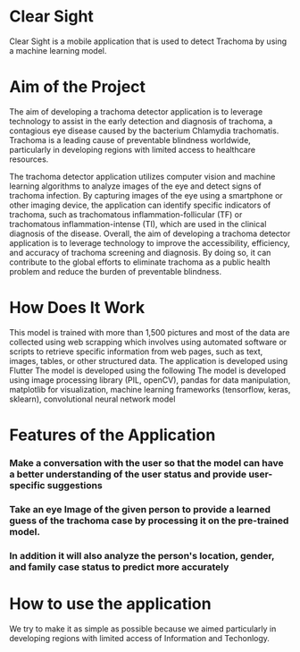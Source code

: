 # Clear Sight
Clear Sight is a mobile application that is used to detect Trachoma by using a machine learning model.

# Aim of the Project
<p> The aim of developing a trachoma detector application is to leverage technology to assist in the early detection and diagnosis of trachoma, a contagious eye disease caused by the bacterium Chlamydia trachomatis. Trachoma is a leading cause of preventable blindness worldwide, particularly in developing regions with limited access to healthcare resources.
</p>
<p>
The trachoma detector application utilizes computer vision and machine learning algorithms to analyze images of the eye and detect signs of trachoma infection. By capturing images of the eye using a smartphone or other imaging device, the application can identify specific indicators of trachoma, such as trachomatous inflammation-follicular (TF) or trachomatous inflammation-intense (TI), which are used in the clinical diagnosis of the disease.
Overall, the aim of developing a trachoma detector application is to leverage technology to improve the accessibility, efficiency, and accuracy of trachoma screening and diagnosis. By doing so, it can contribute to the global efforts to eliminate trachoma as a public health problem and reduce the burden of preventable blindness.
</p>

# How Does It Work
This model is trained with more than 1,500 pictures and most of the data are collected using web scrapping which involves using automated software or scripts to retrieve specific information from web pages, such as text, images, tables, or other structured data.
The application is developed using Flutter 
The model is developed using the following The model is developed using image processing library (PIL, openCV), pandas for data manipulation, matplotlib for visualization, machine learning frameworks (tensorflow, keras, sklearn), convolutional neural network model 


# Features of the Application
### Make a conversation with the user so that the model can have a better understanding of the user status and provide user-specific suggestions  
### Take an eye Image of the given person to provide a learned guess of the trachoma case by processing it on the pre-trained model. 
###  In addition it will also analyze the person's location, gender, and family case status to predict more accurately 

# How to use the application 
We try to make it as simple as possible because we aimed particularly in developing regions with limited access of Information and Techonlogy.

